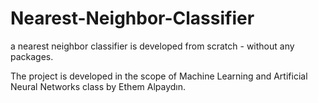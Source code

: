 # Nearest-Neighbor-Classifier
a nearest neighbor classifier is developed from scratch - without any packages.

The project is developed in the scope of Machine Learning and Artificial Neural Networks class by Ethem Alpaydın.

